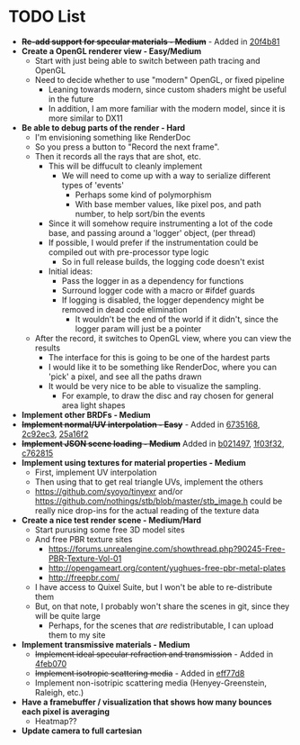 TODO List
====================

- ~~**Re-add support for specular materials - Medium**~~ - Added in [20f4b81](https://github.com/RichieSams/lantern/commit/20f4b81b26f4b158c43da0a1e277cc7e40caf66b)
- **Create a OpenGL renderer view - Easy/Medium**
	- Start with just being able to switch between path tracing and OpenGL
	- Need to decide whether to use "modern" OpenGL, or fixed pipeline
		- Leaning towards modern, since custom shaders might be useful in the future
		- In addition, I am more familiar with the modern model, since it is more similar to DX11
- **Be able to debug parts of the render - Hard**
	- I'm envisioning something like RenderDoc
	- So you press a button to "Record the next frame". 
	- Then it records all the rays that are shot, etc.
		- This will be diffucult to cleanly implement
			- We will need to come up with a way to serialize different types of 'events'
				- Perhaps some kind of polymorphism
				- With base member values, like pixel pos, and path number, to help sort/bin the events
		- Since it will somehow require instrumenting a lot of the code base, and passing around a 'logger' object, (per thread)
		- If possible, I would prefer if the instrumentation could be compiled out with pre-processor type logic
			- So in full release builds, the logging code doesn't exist
		- Initial ideas:
			- Pass the logger in as a dependency for functions
			- Surround logger code with a macro or #ifdef guards
			- If logging is disabled, the logger dependency might be removed in dead code elimination
				- It wouldn't be the end of the world if it didn't, since the logger param will just be a pointer
	- After the record, it switches to OpenGL view, where you can view the results
		- The interface for this is going to be one of the hardest parts
		- I would like it to be something like RenderDoc, where you can 'pick' a pixel, and see all the paths drawn
		- It would be very nice to be able to visualize the sampling. 
			- For example, to draw the disc and ray chosen for general area light shapes
- **Implement other BRDFs - Medium**
- ~~**Implement normal/UV interpolation - Easy**~~ - Added in [6735168](https://github.com/RichieSams/lantern/commit/673516887c3ca1ae4f2e22ac48415cb68f62365f), [2c92ec3](https://github.com/RichieSams/lantern/commit/2c92ec3fc15b59980dfbf510d4b3dc1cde922a6d), [25a16f2](https://github.com/RichieSams/lantern/commit/25a16f2bf398ed80bfce7bf7b1affd47157ebc91)
- ~~**Implement JSON scene loading - Medium**~~ Added in [b021497](https://github.com/RichieSams/lantern/commit/b021497cd2033e1bfc8e104555f76038a12e6a5f), [1f03f32](https://github.com/RichieSams/lantern/commit/1f03f32332692ea46f8f5ddfd38b5a4418ba4b55), [c762815](https://github.com/RichieSams/lantern/commit/c762815fefbec78ced5e3f1edefc214e6297adf9)
- **Implement using textures for material properties - Medium**
	- First, implement UV interpolation
	- Then using that to get real triangle UVs, implement the others
	- https://github.com/syoyo/tinyexr and/or https://github.com/nothings/stb/blob/master/stb_image.h could be really nice drop-ins for the actual reading of the texture data
- **Create a nice test render scene - Medium/Hard**
	- Start purusing some free 3D model sites
	- And free PBR texture sites
		- https://forums.unrealengine.com/showthread.php?90245-Free-PBR-Texture-Vol-01
		- http://opengameart.org/content/yughues-free-pbr-metal-plates
		- http://freepbr.com/
	- I have access to Quixel Suite, but I won't be able to re-distribute them
	- But, on that note, I probably won't share the scenes in git, since they will be quite large
		- Perhaps, for the scenes that *are* redistributable, I can upload them to my site
- **Implement transmissive materials - Medium**
	- ~~Implement ideal specular refraction and transmission~~ - Added in [4feb070](https://github.com/RichieSams/lantern/commit/4feb07069a95c1175402552432e4e81f36489521)
	- ~~Implement isotropic scattering media~~ - Added in [eff77d8](https://github.com/RichieSams/lantern/commit/eff77d848a511656ba0196a60332b6685688c788)
	- Implement non-isotripic scattering media (Henyey-Greenstein, Raleigh, etc.)
- **Have a framebuffer / visualization that shows how many bounces each pixel is averaging**
	- Heatmap??
- **Update camera to full cartesian**
